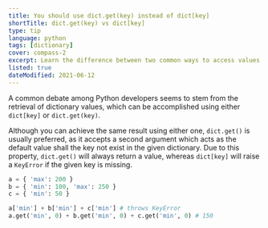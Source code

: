 ```yaml
---
title: You should use dict.get(key) instead of dict[key]
shortTitle: dict.get(key) vs dict[key]
type: tip
language: python
tags: [dictionary]
cover: compass-2
excerpt: Learn the difference between two common ways to access values in Python dictionaries and level up your code today.
listed: true
dateModified: 2021-06-12
---
```


A common debate among Python developers seems to stem from the retrieval of dictionary values, which can be accomplished using either `dict[key]` or `dict.get(key)`.

Although you can achieve the same result using either one, `dict.get()` is usually preferred, as it accepts a second argument which acts as the default value shall the key not exist in the given dictionary. Due to this property, `dict.get()` will always return a value, whereas `dict[key]` will raise a `KeyError` if the given key is missing.

```py
a = { 'max': 200 }
b = { 'min': 100, 'max': 250 }
c = { 'min': 50 }

a['min'] + b['min'] + c['min'] # throws KeyError
a.get('min', 0) + b.get('min', 0) + c.get('min', 0) # 150
```
